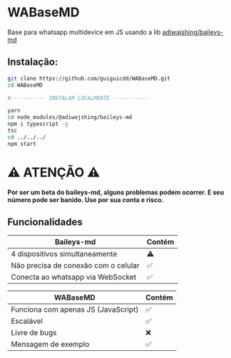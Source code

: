 # WABaseMD
Base para whatsapp multidevice em JS usando a lib [adiwajshing/baileys-md](https://github.com/adiwajshing/baileys#multi-device)

## Instalação:
```bash
git clone https://github.com/guiguicdd/WABaseMD.git
cd WABaseMD

#----------- INSTALAR LOCALMENTE -----------

yarn
cd node_modules/@adiwajshing/baileys-md
npm i typescript -g
tsc
cd ../../../
npm start

```

# ⚠ ATENÇÃO ⚠
<b> Por ser um beta do baileys-md, alguns problemas podem ocorrer. E seu número pode ser banido. Use por sua conta e risco. </b>

## Funcionalidades

| Baileys-md | Contém |
| ------------- | ------------- |
| 4 dispositivos simultaneamente |⚠|
| Não precisa de conexão com o celular |✅|
| Conecta ao whatsapp via WebSocket |✅|

| WABaseMD | Contém |
| ------------- | ------------- |
| Funciona com apenas JS (JavaScript) |✅|
| Escalável |✅|
| Livre de bugs |❌|
| Mensagem de exemplo |✅|
